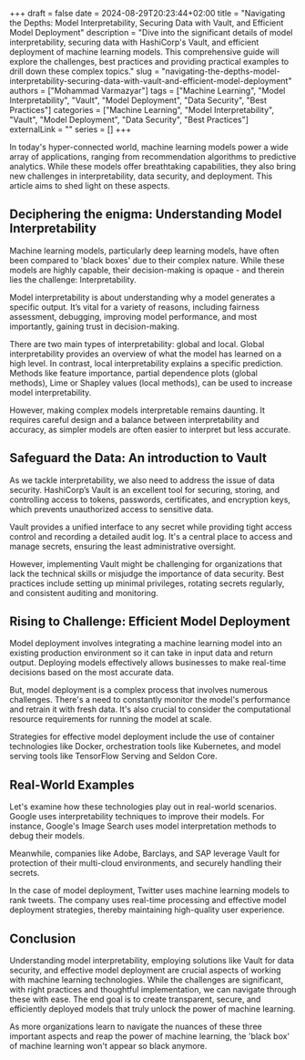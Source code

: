+++
draft = false
date = 2024-08-29T20:23:44+02:00
title = "Navigating the Depths: Model Interpretability, Securing Data with Vault, and Efficient Model Deployment"
description = "Dive into the significant details of model interpretability, securing data with HashiCorp's Vault, and efficient deployment of machine learning models. This comprehensive guide will explore the challenges, best practices and providing practical examples to drill down these complex topics."
slug = "navigating-the-depths-model-interpretability-securing-data-with-vault-and-efficient-model-deployment"
authors = ["Mohammad Varmazyar"]
tags = ["Machine Learning", "Model Interpretability", "Vault", "Model Deployment", "Data Security", "Best Practices"]
categories = ["Machine Learning", "Model Interpretability", "Vault", "Model Deployment", "Data Security", "Best Practices"]
externalLink = ""
series = []
+++

In today's hyper-connected world, machine learning models power a wide array of applications, ranging from recommendation algorithms to predictive analytics. While these models offer breathtaking capabilities, they also bring new challenges in interpretability, data security, and deployment. This article aims to shed light on these aspects.

## Deciphering the enigma: Understanding Model Interpretability

Machine learning models, particularly deep learning models, have often been compared to 'black boxes' due to their complex nature. While these models are highly capable, their decision-making is opaque - and therein lies the challenge: Interpretability.

Model interpretability is about understanding why a model generates a specific output. It’s vital for a variety of reasons, including fairness assessment, debugging, improving model performance, and most importantly, gaining trust in decision-making.

There are two main types of interpretability: global and local. Global interpretability provides an overview of what the model has learned on a high level. In contrast, local interpretability explains a specific prediction. Methods like feature importance, partial dependence plots (global methods), Lime or Shapley values (local methods), can be used to increase model interpretability.

However, making complex models interpretable remains daunting. It requires careful design and a balance between interpretability and accuracy, as simpler models are often easier to interpret but less accurate.

## Safeguard the Data: An introduction to Vault

As we tackle interpretability, we also need to address the issue of data security. HashiCorp’s Vault is an excellent tool for securing, storing, and controlling access to tokens, passwords, certificates, and encryption keys, which prevents unauthorized access to sensitive data.

Vault provides a unified interface to any secret while providing tight access control and recording a detailed audit log. It's a central place to access and manage secrets, ensuring the least administrative oversight.

However, implementing Vault might be challenging for organizations that lack the technical skills or misjudge the importance of data security. Best practices include setting up minimal privileges, rotating secrets regularly, and consistent auditing and monitoring.

## Rising to Challenge: Efficient Model Deployment

Model deployment involves integrating a machine learning model into an existing production environment so it can take in input data and return output. Deploying models effectively allows businesses to make real-time decisions based on the most accurate data.

But, model deployment is a complex process that involves numerous challenges. There's a need to constantly monitor the model's performance and retrain it with fresh data. It's also crucial to consider the computational resource requirements for running the model at scale.

Strategies for effective model deployment include the use of container technologies like Docker, orchestration tools like Kubernetes, and model serving tools like TensorFlow Serving and Seldon Core.

## Real-World Examples

Let's examine how these technologies play out in real-world scenarios. Google uses interpretability techniques to improve their models. For instance, Google's Image Search uses model interpretation methods to debug their models.

Meanwhile, companies like Adobe, Barclays, and SAP leverage Vault for protection of their multi-cloud environments, and securely handling their secrets.

In the case of model deployment, Twitter uses machine learning models to rank tweets. The company uses real-time processing and effective model deployment strategies, thereby maintaining high-quality user experience.

## Conclusion

Understanding model interpretability, employing solutions like Vault for data security, and effective model deployment are crucial aspects of working with machine learning technologies. While the challenges are significant, with right practices and thoughtful implementation, we can navigate through these with ease. The end goal is to create transparent, secure, and efficiently deployed models that truly unlock the power of machine learning.

As more organizations learn to navigate the nuances of these three important aspects and reap the power of machine learning, the 'black box' of machine learning won't appear so black anymore.
